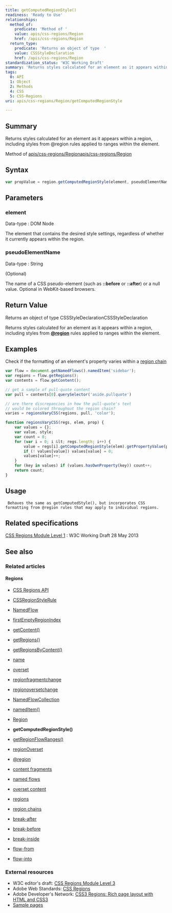 ```yaml
---
title: getComputedRegionStyle()
readiness: 'Ready to Use'
relationships:
  method_of:
    predicate: 'Method of '
    value: apis/css-regions/Region
    href: /apis/css-regions/Region
  return_type:
    predicate: 'Returns an object of type  '
    value: CSSStyleDeclaration
    href: /apis/css-regions/Region
standardization_status: 'W3C Working Draft'
summary: 'Returns styles calculated for an element as it appears within a region, including styles from @region rules applied to ranges within the element.'
tags:
  0: API
  1: Object
  2: Methods
  4: CSS
  5: CSS-Regions
uri: apis/css-regions/Region/getComputedRegionStyle

---
```

## Summary

Returns styles calculated for an element as it appears within a region, including styles from @region rules applied to ranges within the element.

Method of [apis/css-regions/Region](/apis/css-regions/Region)[apis/css-regions/Region](/apis/css-regions/Region)

## Syntax

``` js
var propValue = region.getComputedRegionStyle(element, pseudoElementName);
```

## Parameters

### element

 Data-type
:   DOM Node

 The element that contains the desired style settings, regardless of whether it currently appears within the region.

### pseudoElementName

 Data-type
:   String

(Optional)

The name of a CSS pseudo-element (such as **::before** or **::after**) or a null value. Optional in WebKit-based browsers.

## Return Value

Returns an object of type CSSStyleDeclarationCSSStyleDeclaration

Returns styles calculated for an element as it appears within a region, including styles from [**@region**](/css/atrules/@region) rules applied to ranges within the element.

## Examples

Check if the formatting of an element's property varies within a [region chain](/css/concepts/region_chain)

``` js
var flow = document.getNamedFlows().namedItem('sidebar');
var regions = flow.getRegions();
var contents = flow.getContent();

// get a sample of pull-quote content
var pull = contents[0].querySelector('aside.pullquote')

// are there discrepancies in how the pull-quote's text
// would be colored throughout the region chain?
varies = regionsVaryCSS(regions, pull, 'color');

function regionsVaryCSS(regs, elem, prop) {
    var values = {};
    var value, style;
    var count = 0;
    for (var i = 0; i &lt; regs.length; i++) {
        value = regs[i].getComputedRegionStyle(elem).getPropertyValue(prop);
        if (! values[value]) values[value] = 0;
        values[value]++;
    }
    for (key in values) if (values.hasOwnProperty(key)) count++;
    return count;
}
```

## Usage

     Behaves the same as getComputedStyle(), but incorporates CSS formatting from @region rules that may apply to individual regions.

## Related specifications

[CSS Regions Module Level 1](http://www.w3.org/TR/2013/WD-css3-regions-20130528/)
:   W3C Working Draft 28 May 2013

## See also

### Related articles

#### Regions

-   [CSS Regions API](/apis/css-regions)

-   [CSSRegionStyleRule](/apis/css-regions/CSSRegionStyleRule)

-   [NamedFlow](/apis/css-regions/NamedFlow)

-   [firstEmptyRegionIndex](/apis/css-regions/NamedFlow/firstEmptyRegionIndex)

-   [getContent()](/apis/css-regions/NamedFlow/getContent)

-   [getRegions()](/apis/css-regions/NamedFlow/getRegions)

-   [getRegionsByContent()](/apis/css-regions/NamedFlow/getRegionsByContent)

-   [name](/apis/css-regions/NamedFlow/name)

-   [overset](/apis/css-regions/NamedFlow/overset)

-   [regionfragmentchange](/apis/css-regions/NamedFlow/regionfragmentchange)

-   [regionoversetchange](/apis/css-regions/NamedFlow/regionoversetchange)

-   [NamedFlowCollection](/apis/css-regions/NamedFlowCollection)

-   [namedItem()](/apis/css-regions/NamedFlowCollection/namedItem)

-   [Region](/apis/css-regions/Region)

-   **getComputedRegionStyle()**

-   [getRegionFlowRanges()](/apis/css-regions/Region/getRegionFlowRanges)

-   [regionOverset](/apis/css-regions/Region/regionOverset)

-   [@region](/css/atrules/@region)

-   [content fragments](/css/concepts/fragment)

-   [named flows](/css/concepts/named_flow)

-   [overset content](/css/concepts/overset)

-   [regions](/css/concepts/region)

-   [region chains](/css/concepts/region_chain)

-   [break-after](/css/properties/break-after)

-   [break-before](/css/properties/break-before)

-   [break-inside](/css/properties/break-inside)

-   [flow-from](/css/properties/flow-from)

-   [flow-into](/css/properties/flow-into)

### External resources

-   W3C editor's draft: [CSS Regions Module Level 3](http://dev.w3.org/csswg/css3-regions/)
-   Adobe Web Standards: [CSS Regions](http://html.adobe.com/webstandards/cssregions)
-   Adobe Developer's Network: [CSS3 Regions: Rich page layout with HTML and CSS3](http://www.adobe.com/devnet/html5/articles/css3-regions.html)
-   [Sample pages](http://adobe.github.com/web-platform/samples/css-regions)
